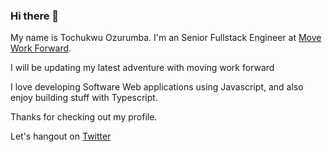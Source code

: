### Hi there 👋

My name is Tochukwu Ozurumba. I'm an Senior Fullstack Engineer at [Move Work Forward](https://www.moveworkforward.com/).

I will be updating my latest adventure with moving work forward

I love developing Software Web applications using Javascript, and also enjoy building stuff with Typescript.

Thanks for checking out my profile.

Let's hangout on [Twitter](https://twitter.com/Tueloper)

<!--
**Tueloper/Tueloper** is a ✨ _special_ ✨ repository because its `README.md` (this file) appears on your GitHub profile.

Here are some ideas to get you started:

- 🔭 I’m currently working on ...
- 🌱 I’m currently learning ...
- 👯 I’m looking to collaborate on ...
- 🤔 I’m looking for help with ...
- 💬 Ask me about ...
- 📫 How to reach me: ...
- 😄 Pronouns: ...
- ⚡ Fun fact: ...
-->

